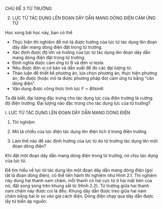 CHỦ ĐỀ 3 TỪ TRƯỜNG

2. LỰC TỪ TÁC DỤNG LÊN ĐOẠN DÂY DẪN MANG DÒNG ĐIỆN CẢM ỨNG TỪ

Học xong bài học này, bạn có thể
- Thực hiện thí nghiệm để mô tả được hướng của lực từ tác dụng lên đoạn dây dẫn mang dòng điện đặt trong từ trường.
- Xác định được độ lớn và hướng của lực từ tác dụng lên đoạn dây dẫn mang dòng điện đặt trong từ trường.
- Định nghĩa được cảm ứng từ B và đơn vị tesla.
- Nêu được đơn vị cơ bản và dẫn xuất để đo các đại lượng từ.
- Thảo luận để thiết kế phương án, lựa chọn phương án, thực hiện phương án, đo được (hoặc mô tả được phương pháp đo) cảm ứng từ bằng "cân dòng điện".
- Vận dụng được công thức tính lực $F = BIlsin\theta$.

Ta đã biết, đại lượng đặc trưng cho tác dụng lực của điện trường là cường độ điện trường. Đại lượng nào đặc trưng cho tác dụng lực của từ trường?

I. LỰC TỪ TÁC DỤNG LÊN ĐOẠN DÂY DẪN MANG DÒNG ĐIỆN

1. Thí nghiệm

1. Mô tả chiều của lực điện tác dụng lên điện tích ở trong điện trường.

2. Làm thế nào để xác định hướng của lực từ do từ trường tác dụng lên một đoạn dòng điện?

Khi đặt một đoạn dây dẫn mang dòng điện trong từ trường, nó chịu tác dụng của lực từ.

Để tìm hiểu về lực từ tác dụng lên một đoạn dây dẫn mang dòng điện (gọi tắt là đoạn dòng điện), có thể tiến hành thí nghiệm như Hình 2.1. Thí nghiệm này dùng hai thanh nam châm, mỗi thanh có hai cực từ ở hai mặt bên của nó, đặt song song trên khung sắt từ (Hình 2.2). Từ trường giữa hai thanh nam châm này được coi là đều. Khung dây dẫn được treo giữa hai nam châm bằng hai lò xo vào giá cách điện. Dòng điện chạy qua dây dẫn được lấy từ biến áp nguồn.